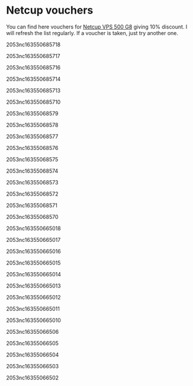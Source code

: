 # Netcup vouchers

You can find here vouchers for [Netcup VPS 500 G8](https://www.netcup.eu/bestellen/produkt.php?produkt=2006) giving 10% discount. I will refresh the list regularly. If a voucher is taken, just try another one.

2053nc163550685718

2053nc163550685717

2053nc163550685716

2053nc163550685714

2053nc163550685713

2053nc163550685710

2053nc16355068579

2053nc16355068578

2053nc16355068577

2053nc16355068576

2053nc16355068575

2053nc16355068574

2053nc16355068573

2053nc16355068572

2053nc16355068571

2053nc16355068570

2053nc163550665018

2053nc163550665017

2053nc163550665016

2053nc163550665015

2053nc163550665014

2053nc163550665013

2053nc163550665012

2053nc163550665011

2053nc163550665010

2053nc16355066506

2053nc16355066505

2053nc16355066504

2053nc16355066503

2053nc16355066502
